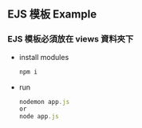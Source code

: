 ## EJS 模板 Example

### EJS 模板必須放在 views 資料夾下

- install modules
  ```javascript
  npm i
  ```
- run
  ```javascript
  nodemon app.js
  or
  node app.js
  ```